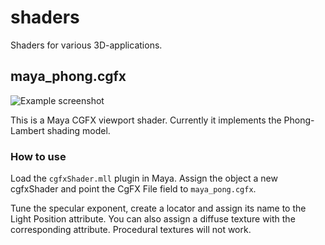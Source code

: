shaders
=======

Shaders for various 3D-applications.

## maya_phong.cgfx

![Example screenshot](shaders/blob/master/maya_phong_example.png)

This is a Maya CGFX viewport shader. Currently it implements the Phong-Lambert shading model.

### How to use

Load the `cgfxShader.mll` plugin in Maya. Assign the object a new cgfxShader and point the CgFX File field to `maya_pong.cgfx`.

Tune the specular exponent, create a locator and assign its name to the Light Position attribute. You can also assign a diffuse texture with the corresponding attribute. Procedural textures will not work.